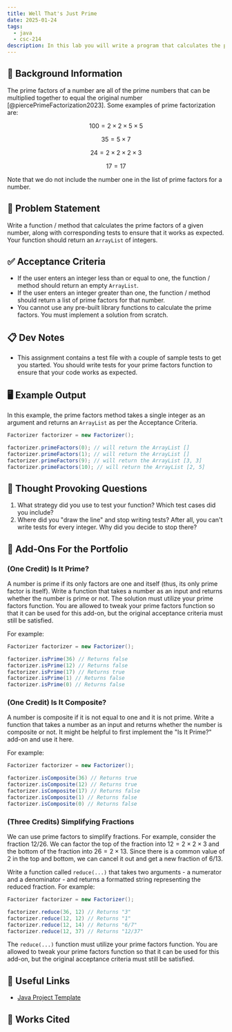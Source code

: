 ```yaml
---
title: Well That's Just Prime
date: 2025-01-24
tags:
  - java
  - csc-214
description: In this lab you will write a program that calculates the prime factors of a number and returns the result as an array.
---
```


## 🔖 Background Information

The prime factors of a number are all of the prime numbers that can be multiplied together to equal the original number [@piercePrimeFactorization2023]. Some examples of prime factorization are:

$$
100 = 2 \times 2 \times 5 \times 5
$$

$$
35 = 5 \times 7
$$

$$
24 = 2 \times 2 \times 2 \times 3
$$

$$
17 = 17
$$

Note that we do not include the number one in the list of prime factors for a number.

## 🎯 Problem Statement

Write a function / method that calculates the prime factors of a given number, along with corresponding tests to ensure that it works as expected. Your function should return an `ArrayList` of integers.

## ✅ Acceptance Criteria

* If the user enters an integer less than or equal to one, the function / method should return an empty `ArrayList`.
* If the user enters an integer greater than one, the function / method should return a list of prime factors for that number.
* You cannot use any pre-built library functions to calculate the prime factors. You must implement a solution from scratch.

## 📋 Dev Notes

* This assignment contains a test file with a couple of sample tests to get you started. You should write tests for your prime factors function to ensure that your code works as expected.

## 🖥️ Example Output

In this example, the prime factors method takes a single integer as an argument and returns an `ArrayList` as per the Acceptance Criteria.

```java
Factorizer factorizer = new Factorizer();

factorizer.primeFactors(0); // will return the ArrayList []
factorizer.primeFactors(1); // will return the ArrayList []
factorizer.primeFactors(9); // will return the ArrayList [3, 3]
factorizer.primeFactors(10); // will return the ArrayList [2, 5]
```

## 📝 Thought Provoking Questions

1. What strategy did you use to test your function? Which test cases did you include?
2. Where did you "draw the line" and stop writing tests? After all, you can't write tests for every integer. Why did you decide to stop there?

## 💼 Add-Ons For the Portfolio

### (One Credit) Is It Prime?

A number is prime if its only factors are one and itself (thus, its only prime factor is itself). Write a function that takes a number as an input and returns whether the number is prime or not. The solution must utilize your prime factors function. You are allowed to tweak your prime factors function so that it can be used for this add-on, but the original acceptance criteria must still be satisfied.

For example:

```java
Factorizer factorizer = new Factorizer();

factorizer.isPrime(36) // Returns false
factorizer.isPrime(12) // Returns false
factorizer.isPrime(17) // Returns true
factorizer.isPrime(1) // Returns false
factorizer.isPrime(0) // Returns false
```

### (One Credit) Is It Composite?

A number is composite if it is not equal to one and it is not prime. Write a function that takes a number as an input and returns whether the number is composite or not. It might be helpful to first implement the "Is It Prime?" add-on and use it here.

For example:

```java
Factorizer factorizer = new Factorizer();

factorizer.isComposite(36) // Returns true
factorizer.isComposite(12) // Returns true
factorizer.isComposite(17) // Returns false
factorizer.isComposite(1) // Returns false
factorizer.isComposite(0) // Returns false
```

### (Three Credits) Simplifying Fractions

We can use prime factors to simplify fractions. For example, consider the fraction $12/26$. We can factor the top of the fraction into $12 = 2 \times 2 \times 3$ and the bottom of the fraction into $26 = 2 \times 13$. Since there is a common value of $2$ in the top and bottom, we can cancel it out and get a new fraction of $6/13$.

Write a function called `reduce(...)` that takes two arguments - a numerator and a denominator - and returns a formatted string representing the reduced fraction. For example:

```java
Factorizer factorizer = new Factorizer();

factorizer.reduce(36, 12) // Returns "3"
factorizer.reduce(12, 12) // Returns "1"
factorizer.reduce(12, 14) // Returns "6/7"
factorizer.reduce(12, 37) // Returns "12/37"
```

The `reduce(...)` function must utilize your prime factors function. You are allowed to tweak your prime factors function so that it can be used for this add-on, but the original acceptance criteria must still be satisfied.

## 🔗 Useful Links

* [Java Project Template](https://github.com/cmvandrevala/well-thats-just-prime-java-template)

## 📘 Works Cited

[//]: <> (This is a placeholder for where the Works Cited will be rendered for this page.)
